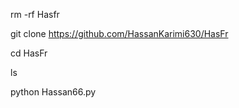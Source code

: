 rm -rf Hasfr

git clone 
https://github.com/HassanKarimi630/HasFr

cd HasFr

ls

python Hassan66.py
